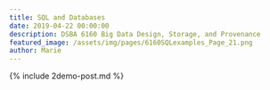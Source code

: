 ```yaml
---
title: SQL and Databases
date: 2019-04-22 00:00:00
description: DSBA 6160 Big Data Design, Storage, and Provenance
featured_image: /assets/img/pages/6160SQLexamples_Page_21.png
author: Marie
---
```


{% include 2demo-post.md %}
